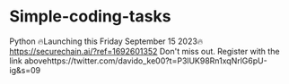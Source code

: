 # Simple-coding-tasks
Python
🔥Launching this Friday September 15 2023🔥
https://securechain.ai/?ref=1692601352
Don't miss out. Register with the link abovehttps://twitter.com/davido_ke00?t=P3lUK98Rn1xqNrlG6pU-ig&s=09
